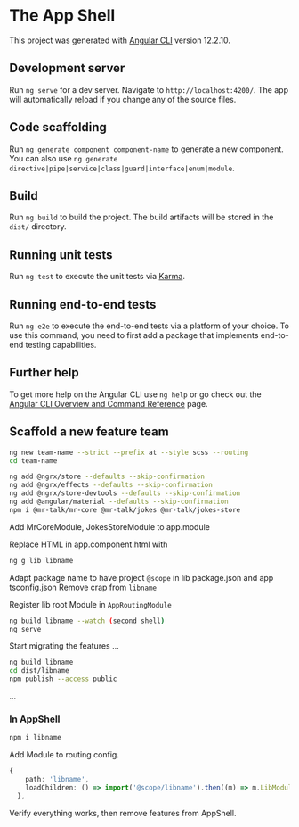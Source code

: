 # The App Shell

This project was generated with [Angular CLI](https://github.com/angular/angular-cli) version 12.2.10.

## Development server

Run `ng serve` for a dev server. Navigate to `http://localhost:4200/`. The app will automatically reload if you change any of the source files.

## Code scaffolding

Run `ng generate component component-name` to generate a new component. You can also use `ng generate directive|pipe|service|class|guard|interface|enum|module`.

## Build

Run `ng build` to build the project. The build artifacts will be stored in the `dist/` directory.

## Running unit tests

Run `ng test` to execute the unit tests via [Karma](https://karma-runner.github.io).

## Running end-to-end tests

Run `ng e2e` to execute the end-to-end tests via a platform of your choice. To use this command, you need to first add a package that implements end-to-end testing capabilities.

## Further help

To get more help on the Angular CLI use `ng help` or go check out the [Angular CLI Overview and Command Reference](https://angular.io/cli) page.

## Scaffold a new feature team

```bash
ng new team-name --strict --prefix at --style scss --routing
cd team-name

ng add @ngrx/store --defaults --skip-confirmation
ng add @ngrx/effects --defaults --skip-confirmation
ng add @ngrx/store-devtools --defaults --skip-confirmation
ng add @angular/material --defaults --skip-confirmation
npm i @mr-talk/mr-core @mr-talk/jokes @mr-talk/jokes-store
```

Add MrCoreModule, JokesStoreModule to app.module

Replace HTML in app.component.html with <app-navigation></app-navigation>

```bash
ng g lib libname
```

Adapt package name to have project `@scope` in lib package.json and app tsconfig.json
Remove crap from `libname`

Register lib root Module in `AppRoutingModule`

```bash
ng build libname --watch (second shell)
ng serve
```

Start migrating the features ...

```bash
ng build libname
cd dist/libname
npm publish --access public
```

...

### In AppShell

```bash
npm i libname
```

Add Module to routing config.

```typescript
{
    path: 'libname',
    loadChildren: () => import('@scope/libname').then((m) => m.LibModule),
  },
```

Verify everything works, then remove features from AppShell.
